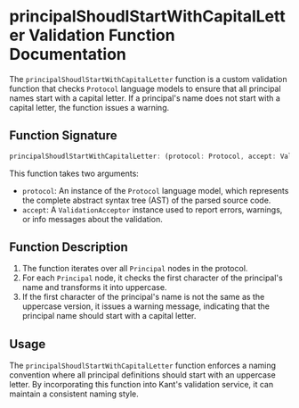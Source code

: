 # principalShoudlStartWithCapitalLetter Validation Function Documentation

The `principalShoudlStartWithCapitalLetter` function is a custom validation function that checks `Protocol` language models to ensure that all principal names start with a capital letter. If a principal's name does not start with a capital letter, the function issues a warning.

## Function Signature

```typescript
principalShoudlStartWithCapitalLetter: (protocol: Protocol, accept: ValidationAcceptor): MaybePromise<void>
```

This function takes two arguments:

- `protocol`: An instance of the `Protocol` language model, which represents the complete abstract syntax tree (AST) of the parsed source code.
- `accept`: A `ValidationAcceptor` instance used to report errors, warnings, or info messages about the validation.

## Function Description

1. The function iterates over all `Principal` nodes in the protocol.
2. For each `Principal` node, it checks the first character of the principal's name and transforms it into uppercase.
3. If the first character of the principal's name is not the same as the uppercase version, it issues a warning message, indicating that the principal name should start with a capital letter.

## Usage

The `principalShoudlStartWithCapitalLetter` function enforces a naming convention where all principal definitions should start with an uppercase letter. By incorporating this function into Kant's validation service, it can maintain a consistent naming style.